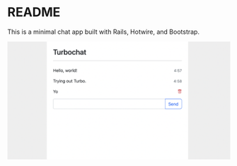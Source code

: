 # README

This is a minimal chat app built with Rails, Hotwire, and Bootstrap.

<picture>
  <img src="https://github.com/pmvenegas/turbochat/raw/main/screenshot.png?raw=true" width="788px" />
</picture>
